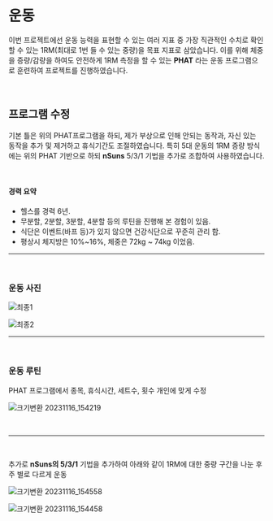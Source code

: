 # 운동

이번 프로젝트에선 운동 능력을 표현할 수 있는 여러 지표 중 가장 직관적인 수치로 확인할 수 있는 1RM(최대로 1번 들 수 있는 중량)을 목표 지표로 삼았습니다.
이를 위해 체중을 증량/감량을 하여도 안전하게 1RM 측정을 할 수 있는 **PHAT** 라는 운동 프로그램으로 훈련하여 프로젝트를 진행하였습니다.

<br/>


## 프로그램 수정

기본 틀은 위의 PHAT프로그램을 하되, 제가 부상으로 인해 안되는 동작과, 자신 있는 동작을 추가 및 제거하고 휴식기간도 조절하였습니다. 
특히 5대 운동의 1RM 증량 방식에는 위의 PHAT 기반으로 하되 **nSuns** 5/3/1 기법을 추가로 조합하여 사용하였습니다.

<br/>

#### 경력 요약

- 헬스를 경력 6년.
- 무분할, 2분할, 3분할, 4분할 등의 루틴을 진행해 본 경험이 있음.
- 식단은 이벤트(바프 등)가 있지 않으면 건강식단으로 꾸준히 관리 함.
- 평상시 체지방은 10%~16%, 체중은 72kg ~ 74kg 이었음.

---

<br/>

### 운동 사진

![최종1](https://github.com/siilver94/My-training-ability-as-driven-by-data/assets/57824945/e9590f42-f55e-4a6e-aec0-d720a462f7a0)

![최종2](https://github.com/siilver94/My-training-ability-as-driven-by-data/assets/57824945/8dffd102-1b47-418e-9ea1-c5ca037bc80c)

---

<br/>

### 운동 루틴
PHAT 프로그램에서 종목, 휴식시간, 세트수, 횟수 개인에 맞게 수정

![크기변환 20231116_154219](https://github.com/siilver94/My-training-ability-as-driven-by-data/assets/57824945/043e50f7-1732-452a-bb39-083d99ae29d6)

<br/>

---

<br/>


추가로 **nSuns의 5/3/1** 기법을 추가하여 아래와 같이 1RM에 대한 중량 구간을 나눈 후 주 별로 다르게 운동

![크기변환 20231116_154558](https://github.com/siilver94/My-training-ability-as-driven-by-data/assets/57824945/5e1e6daa-e89f-4db1-8136-32425fa709f2)

![크기변환 20231116_154458](https://github.com/siilver94/My-training-ability-as-driven-by-data/assets/57824945/29f3f176-5762-4d85-8d28-646588b9399f)
